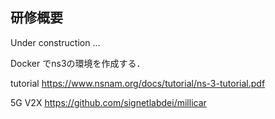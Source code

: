 ## 研修概要

Under construction ...

Docker でns3の環境を作成する．

tutorial
https://www.nsnam.org/docs/tutorial/ns-3-tutorial.pdf

5G V2X
https://github.com/signetlabdei/millicar
